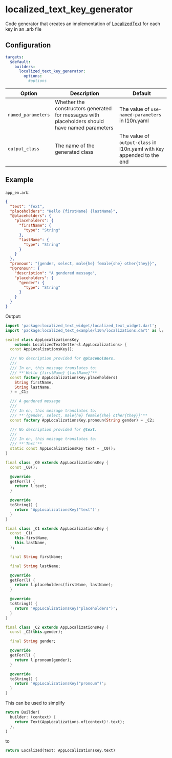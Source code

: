 # localized_text_key_generator

Code generator that creates an implementation of [LocalizedText](../core/lib/src/getter.dart) for each key in an .arb file

## Configuration

```yaml
targets:
  $default:
    builders:
      localized_text_key_generator:
        options:
          #options
```

| Option             | Description                                                                                    | Default                                                                 |
|--------------------|------------------------------------------------------------------------------------------------|-------------------------------------------------------------------------|
| `named_parameters` | Whether the constructors generated for messages with placeholders should have named parameters | The value of `use-named-parameters` in l10n.yaml                        |
| `output_class`     | The name of the generated class                                                                | The value of `output-class` in l10n.yaml with `Key` appended to the end |

## Example

`app_en.arb`:
```json
{
  "text": "Text",
  "placeholders": "Hello {firstName} {lastName}",
  "@placeholders": {
    "placeholders": {
      "firstName": {
        "type": "String"
      },
      "lastName": {
        "type": "String"
      }
    }
  },
  "pronoun": "{gender, select, male{he} female{she} other{they}}",
  "@pronoun": {
    "description": "A gendered message",
    "placeholders": {
      "gender": {
        "type": "String"
      }
    }
  }
}
```

Output:
```dart
import 'package:localized_text_widget/localized_text_widget.dart';
import 'package:localized_text_example/l10n/localizations.dart' as l;

sealed class AppLocalizationsKey
    extends LocalizedTextGetter<l.AppLocalizations> {
  const AppLocalizationsKey();

  /// No description provided for @placeholders.
  ///
  /// In en, this message translates to:
  /// **'Hello {firstName} {lastName}'**
  const factory AppLocalizationsKey.placeholders(
    String firstName,
    String lastName,
  ) = _C1;

  /// A gendered message
  ///
  /// In en, this message translates to:
  /// **'{gender, select, male{he} female{she} other{they}}'**
  const factory AppLocalizationsKey.pronoun(String gender) = _C2;

  /// No description provided for @text.
  ///
  /// In en, this message translates to:
  /// **'Text'**
  static const AppLocalizationsKey text = _C0();
}

final class _C0 extends AppLocalizationsKey {
  const _C0();

  @override
  getFor(l) {
    return l.text;
  }

  @override
  toString() {
    return 'AppLocalizationsKey("text")';
  }
}

final class _C1 extends AppLocalizationsKey {
  const _C1(
    this.firstName,
    this.lastName,
  );

  final String firstName;

  final String lastName;

  @override
  getFor(l) {
    return l.placeholders(firstName, lastName);
  }

  @override
  toString() {
    return 'AppLocalizationsKey("placeholders")';
  }
}

final class _C2 extends AppLocalizationsKey {
  const _C2(this.gender);

  final String gender;

  @override
  getFor(l) {
    return l.pronoun(gender);
  }

  @override
  toString() {
    return 'AppLocalizationsKey("pronoun")';
  }
}
```

This can be used to simplify
```dart
return Builder(
  builder: (context) {
    return Text(AppLocalizations.of(context)!.text);
  },
)
```
to
```dart
return Localized(text: AppLocalizationsKey.text)
```
